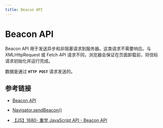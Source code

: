 ```yaml
---
title: Beacon API
---
```


# Beacon API

Beacon API 用于发送异步和非阻塞请求到服务器。这类请求不需要响应。与 XMLHttpRequest 或 Fetch API 请求不同，浏览器会保证在页面卸载前，将信标请求初始化并运行完成。

数据是通过 **`HTTP POST`** 请求发送的。

## 参考链接

- [Beacon API](https://developer.mozilla.org/zh-CN/docs/Web/API/Beacon_API)

- [Navigator.sendBeacon()](https://developer.mozilla.org/zh-CN/docs/Web/API/Navigator/sendBeacon)

- [【JS】1680- 重学 JavaScript API - Beacon API](https://blog.csdn.net/qq_36380426/article/details/130652441)
